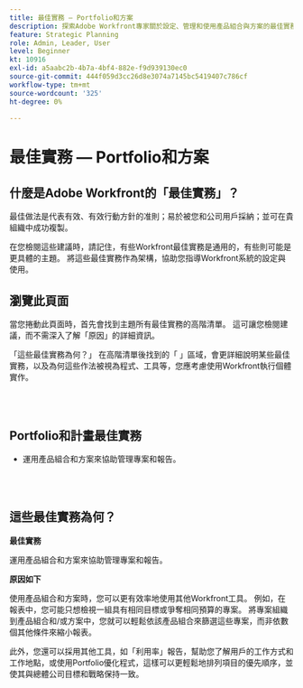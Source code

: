 ```yaml
---
title: 最佳實務 — Portfolio和方案
description: 探索Adobe Workfront專家關於設定、管理和使用產品組合與方案的最佳實務建議。
feature: Strategic Planning
role: Admin, Leader, User
level: Beginner
kt: 10916
exl-id: a5aabc2b-4b7a-4bf4-882e-f9d939130ec0
source-git-commit: 444f059d3cc26d8e3074a7145bc5419407c786cf
workflow-type: tm+mt
source-wordcount: '325'
ht-degree: 0%

---
```


# 最佳實務 — Portfolio和方案

## 什麼是Adobe Workfront的「最佳實務」？

最佳做法是代表有效、有效行動方針的准則；易於被您和公司用戶採納；並可在貴組織中成功複製。

在您檢閱這些建議時，請記住，有些Workfront最佳實務是通用的，有些則可能是更具體的主題。 將這些最佳實務作為架構，協助您指導Workfront系統的設定與使用。

## 瀏覽此頁面

當您捲動此頁面時，首先會找到主題所有最佳實務的高階清單。 這可讓您檢閱建議，而不需深入了解「原因」的詳細資訊。

「這些最佳實務為何？」 在高階清單後找到的「 」區域，會更詳細說明某些最佳實務，以及為何這些作法被視為程式、工具等，您應考慮使用Workfront執行個體實作。

</br>
</br>

## Portfolio和計畫最佳實務

* 運用產品組合和方案來協助管理專案和報告。

</br>
</br>

## 這些最佳實務為何？

**最佳實務**

運用產品組合和方案來協助管理專案和報告。

**原因如下**

使用產品組合和方案時，您可以更有效率地使用其他Workfront工具。 例如，在報表中，您可能只想檢視一組具有相同目標或爭奪相同預算的專案。 將專案組織到產品組合和/或方案中，您就可以輕鬆依該產品組合來篩選這些專案，而非依數個其他條件來縮小報表。

此外，您還可以採用其他工具，如「利用率」報告，幫助您了解用戶的工作方式和工作地點，或使用Portfolio優化程式，這樣可以更輕鬆地排列項目的優先順序，並使其與總體公司目標和戰略保持一致。
